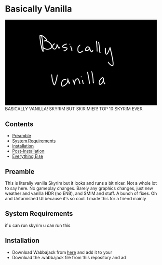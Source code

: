 # Basically Vanilla
![LOGO](https://raw.githubusercontent.com/Geborgen/basically-vanilla/main/Untitled-2.png)
BASICALLY VANILLA! SKYRIM BUT SKIRIMIER! TOP 10 SKYRIM EVER

## Contents
- [Preamble](#preamble)
- [System Requirements](#system-requirements)
- [Installation](#installation)
- [Post-Installation](#post-installation)
- [Everything Else](#everything-else)

## Preamble
This is literally vanilla Skyrim but it looks and runs a bit nicer. Not a whole lot to say here. No gameplay changes. Barely any graphics changes, just new weather and vanilla HDR (no ENB), and SMIM and stuff. A bunch of fixes. Oh and Untarnished UI because it's so cool. I made this for a friend mainly

## System Requirements
if u can run skyrim u can run this

## Installation
- Download Wabbajack from [here](https://www.wabbajack.org/) and add it to your
- Download the .wabbajack file from this repository and ad
